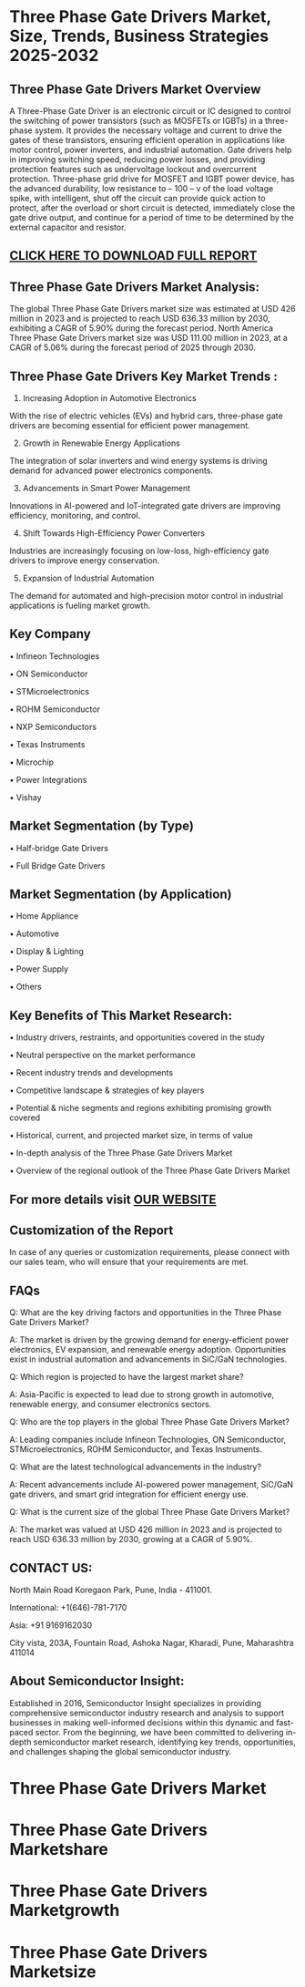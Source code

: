 Three Phase Gate Drivers Market, Size, Trends, Business Strategies 2025-2032
=
Three Phase Gate Drivers Market Overview
-
A Three-Phase Gate Driver is an electronic circuit or IC designed to control the switching of power transistors (such as MOSFETs or IGBTs) in a three-phase system. It provides the necessary voltage and current to drive the gates of these transistors, ensuring efficient operation in applications like motor control, power inverters, and industrial automation. Gate drivers help in improving switching speed, reducing power losses, and providing protection features such as undervoltage lockout and overcurrent protection.
Three-phase grid drive for MOSFET and IGBT power device, has the advanced durability, low resistance to – 100 – v of the load voltage spike, with intelligent, shut off the circuit can provide quick action to protect, after the overload or short circuit is detected, immediately close the gate drive output, and continue for a period of time to be determined by the external capacitor and resistor.

[CLICK HERE TO DOWNLOAD FULL REPORT](https://semiconductorinsight.com/report/three-phase-gate-drivers-market/)
-
Three Phase Gate Drivers Market Analysis:
-
The global Three Phase Gate Drivers market size was estimated at USD 426 million in 2023 and is projected to reach USD 636.33 million by 2030, exhibiting a CAGR of 5.90% during the forecast period.
North America Three Phase Gate Drivers market size was USD 111.00 million in 2023, at a CAGR of 5.06% during the forecast period of 2025 through 2030.

Three Phase Gate Drivers Key Market Trends  :
-
1.	Increasing Adoption in Automotive Electronics

With the rise of electric vehicles (EVs) and hybrid cars, three-phase gate drivers are becoming essential for efficient power management.

2.	Growth in Renewable Energy Applications

The integration of solar inverters and wind energy systems is driving demand for advanced power electronics components.

3.	Advancements in Smart Power Management

Innovations in AI-powered and IoT-integrated gate drivers are improving efficiency, monitoring, and control.

4.	Shift Towards High-Efficiency Power Converters

Industries are increasingly focusing on low-loss, high-efficiency gate drivers to improve energy conservation.

5.	Expansion of Industrial Automation

The demand for automated and high-precision motor control in industrial applications is fueling market growth.

Key Company
-
•	Infineon Technologies

•	ON Semiconductor

•	STMicroelectronics

•	ROHM Semiconductor

•	NXP Semiconductors

•	Texas Instruments

•	Microchip

•	Power Integrations

•	Vishay

Market Segmentation (by Type)
-
•	Half-bridge Gate Drivers

•	Full Bridge Gate Drivers

Market Segmentation (by Application)
-
•	Home Appliance

•	Automotive

•	Display & Lighting

•	Power Supply

•	Others

Key Benefits of This Market Research:
-
•	Industry drivers, restraints, and opportunities covered in the study

•	Neutral perspective on the market performance

•	Recent industry trends and developments

•	Competitive landscape & strategies of key players

•	Potential & niche segments and regions exhibiting promising growth covered

•	Historical, current, and projected market size, in terms of value

•	In-depth analysis of the Three Phase Gate Drivers Market

•	Overview of the regional outlook of the Three Phase Gate Drivers Market

For more details visit [OUR WEBSITE](https://semiconductorinsight.com/report/three-phase-gate-drivers-market/)
-
Customization of the Report
-
In case of any queries or customization requirements, please connect with our sales team, who will ensure that your requirements are met. 

FAQs
-
Q: What are the key driving factors and opportunities in the Three Phase Gate Drivers Market?

A: The market is driven by the growing demand for energy-efficient power electronics, EV expansion, and renewable energy adoption. Opportunities exist in industrial automation and advancements in SiC/GaN technologies.

Q: Which region is projected to have the largest market share?

A: Asia-Pacific is expected to lead due to strong growth in automotive, renewable energy, and consumer electronics sectors.

Q: Who are the top players in the global Three Phase Gate Drivers Market?

A: Leading companies include Infineon Technologies, ON Semiconductor, STMicroelectronics, ROHM Semiconductor, and Texas Instruments.

Q: What are the latest technological advancements in the industry?

A: Recent advancements include AI-powered power management, SiC/GaN gate drivers, and smart grid integration for efficient energy use.

Q: What is the current size of the global Three Phase Gate Drivers Market?

A: The market was valued at USD 426 million in 2023 and is projected to reach USD 636.33 million by 2030, growing at a CAGR of 5.90%.

CONTACT US:
-
North Main Road Koregaon Park, Pune, India - 411001.

International: +1(646)-781-7170

Asia: +91 9169162030

City vista, 203A, Fountain Road, Ashoka Nagar, Kharadi, Pune, Maharashtra 411014

About Semiconductor Insight:
-
Established in 2016, Semiconductor Insight specializes in providing comprehensive semiconductor industry research and analysis to support businesses in making well-informed decisions within this dynamic and fast-paced sector. From the beginning, we have been committed to delivering in-depth semiconductor market research, identifying key trends, opportunities, and challenges shaping the global semiconductor industry.

# Three Phase Gate Drivers Market

# Three Phase Gate Drivers Marketshare

# Three Phase Gate Drivers Marketgrowth

# Three Phase Gate Drivers Marketsize




